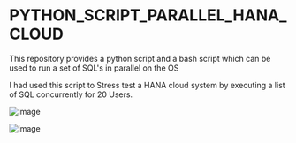 # PYTHON_SCRIPT_PARALLEL_HANA_CLOUD
This repository provides a python script and a bash script which can be used to run a set of SQL's in parallel on the OS

I had used this script to Stress test a HANA cloud system by executing a list of SQL concurrently for 20 Users. 


![image](https://user-images.githubusercontent.com/41034062/165502289-d91ca3f6-3b2f-4a81-9a1e-15537c6349f8.png)

![image](https://user-images.githubusercontent.com/41034062/165502371-74519b24-e425-43b4-9d4d-b6dfa5175963.png)
